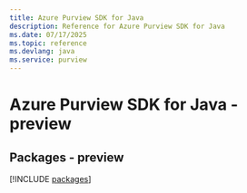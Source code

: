 ```yaml
---
title: Azure Purview SDK for Java
description: Reference for Azure Purview SDK for Java
ms.date: 07/17/2025
ms.topic: reference
ms.devlang: java
ms.service: purview
---
```

# Azure Purview SDK for Java - preview
## Packages - preview
[!INCLUDE [packages](purview-index.md)]